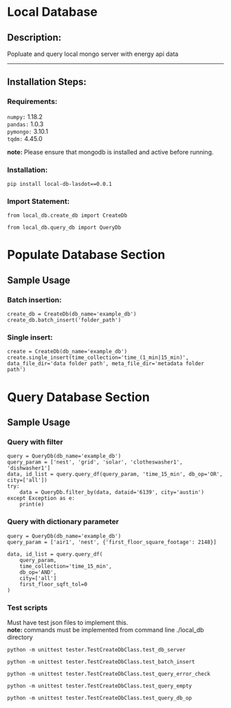 # Local Database

## Description: 
Popluate and query local mongo server with 
energy api data
<hr>

## Installation Steps:
### Requirements:
`numpy:` 1.18.2
<br>
`pandas:` 1.0.3
<br>
 `pymongo:` 3.10.1
 <br>
 `tqdm:` 4.45.0

 <b>note:</b> Please ensure that mongodb is installed and active before running.

### Installation:
`pip install local-db-lasdot==0.0.1`


### Import Statement:
~~~
from local_db.create_db import CreateDb

from local_db.query_db import QueryDb
~~~


# Populate Database Section
## Sample Usage

### Batch insertion:
~~~~
create_db = CreateDb(db_name='example_db')
create_db.batch_insert('folder_path')
~~~~

### Single insert:
~~~~
create = CreateDb(db_name='example_db')
create.single_insert(time_collection='time_(1_min|15_min)', data_file_dir='data folder path', meta_file_dir='metadata folder path')
~~~~

# Query Database Section
## Sample Usage

### Query with filter
~~~
query = QueryDb(db_name='example_db')
query_param = ['nest', 'grid', 'solar', 'clotheswasher1', 'dishwasher1']
data, id_list = query.query_df(query_param, 'time_15_min', db_op='OR', city=['all'])
try:
    data = QueryDb.filter_by(data, dataid='6139', city='austin')
except Exception as e:
    print(e)
~~~

### Query with dictionary parameter
~~~
query = QueryDb(db_name='example_db')
query_param = ['air1', 'nest', {'first_floor_square_footage': 2148}]

data, id_list = query.query_df(
    query_param,
    time_collection='time_15_min',
    db_op='AND',
    city=['all']
    first_floor_sqft_tol=0
)
~~~

### Test scripts
Must have test json files to implement this.
<br>
<b>note: </b> commands must be implemented from command line ./local_db directory

~~~
python -m unittest tester.TestCreateDbClass.test_db_server

python -m unittest tester.TestCreateDbClass.test_batch_insert

python -m unittest tester.TestCreateDbClass.test_query_error_check

python -m unittest tester.TestCreateDbClass.test_query_empty

python -m unittest tester.TestCreateDbClass.test_query_db_op
~~~



